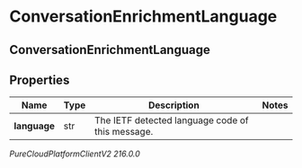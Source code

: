 # ConversationEnrichmentLanguage

## ConversationEnrichmentLanguage

## Properties

|Name | Type | Description | Notes|
|------------ | ------------- | ------------- | -------------|
| **language** | str | The IETF detected language code of this message. | |



_PureCloudPlatformClientV2 216.0.0_
